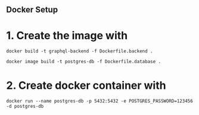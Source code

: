 ## Docker Setup

# 1. Create the image with

```
docker build -t graphql-backend -f Dockerfile.backend .
```

```
docker image build -t postgres-db -f Dockerfile.database .
```

# 2. Create docker container with
```
docker run --name postgres-db -p 5432:5432 -e POSTGRES_PASSWORD=123456 -d postgres-db
```
